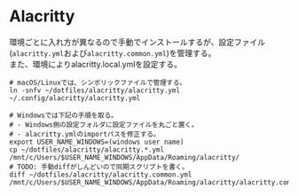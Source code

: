 # Alacritty

環境ごとに入れ方が異なるので手動でインストールするが、設定ファイル(`alacritty.yml`および`alacritty.common.yml`)を管理する。  
また、環境によりalacritty.local.ymlを設定する。

```shell script
# macOS/Linuxでは、シンボリックファイルで管理する。
ln -snfv ~/dotfiles/alacritty/alacritty.yml ~/.config/alacritty/alacritty.yml

# Windowsでは下記の手順を取る。
# - Windows側の設定フォルダに設定ファイルを丸ごと置く。
# - alacritty.ymlのimportパスを修正する。
export USER_NAME_WINDOWS=(windows user name)
cp ~/dotfiles/alacritty/alacritty.*.yml /mnt/c/Users/$USER_NAME_WINDOWS/AppData/Roaming/alacritty/
# TODO: 手動diffがしんどいので同期スクリプトを書く。
diff ~/dotfiles/alacritty/alacritty.common.yml /mnt/c/Users/$USER_NAME_WINDOWS/AppData/Roaming/alacritty/alacritty.common.yml
```
